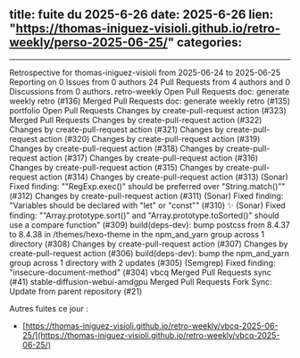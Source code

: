 
title:  fuite du 2025-6-26
date: 2025-6-26
lien: "https://thomas-iniguez-visioli.github.io/retro-weekly/perso-2025-06-25/"
categories:
  - 
---

Retrospective for thomas-iniguez-visioli from 2025-06-24 to 2025-06-25
Reporting on 0 Issues from 0 authors
24 Pull Requests from 4 authors
and 0 Discussions from 0 authors.
retro-weekly
Open Pull Requests
doc: generate weekly retro (#136)
Merged Pull Requests
doc: generate weekly retro (#135)
portfolio
Open Pull Requests
Changes by create-pull-request action (#323)
Merged Pull Requests
Changes by create-pull-request action (#322)
Changes by create-pull-request action (#321)
Changes by create-pull-request action (#320)
Changes by create-pull-request action (#319)
Changes by create-pull-request action (#318)
Changes by create-pull-request action (#317)
Changes by create-pull-request action (#316)
Changes by create-pull-request action (#315)
Changes by create-pull-request action (#314)
Changes by create-pull-request action (#313)
(Sonar) Fixed finding: ""RegExp.exec()" should be preferred over "String.match()"" (#312)
Changes by create-pull-request action (#311)
(Sonar) Fixed finding: "Variables should be declared with "let" or "const"" (#310)
✨ (Sonar) Fixed finding: ""Array.prototype.sort()" and "Array.prototype.toSorted()" should use a compare function" (#309)
build(deps-dev): bump postcss from 8.4.37 to 8.4.38 in /themes/hexo-theme in the npm_and_yarn group across 1 directory (#308)
Changes by create-pull-request action (#307)
Changes by create-pull-request action (#306)
build(deps-dev): bump the npm_and_yarn group across 1 directory with 2 updates (#305)
(Semgrep) Fixed finding: "insecure-document-method" (#304)
vbcq
Merged Pull Requests
sync (#41)
stable-diffusion-webui-amdgpu
Merged Pull Requests
Fork Sync: Update from parent repository (#21)


Autres fuites ce jour :
- [https://thomas-iniguez-visioli.github.io/retro-weekly/vbcq-2025-06-25/](https://thomas-iniguez-visioli.github.io/retro-weekly/vbcq-2025-06-25/)
